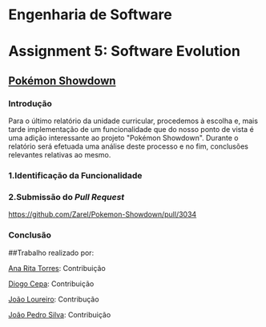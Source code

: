 # **Engenharia de Software**
# Assignment 5: Software Evolution

## [Pokémon Showdown](https://www.pokemonshowdown.com)

### Introdução
Para o último relatório da unidade curricular, procedemos à escolha e, mais tarde implementação de um funcionalidade que do nosso ponto de vista é uma adição interessante ao projeto "Pokémon Showdown". Durante o relatório será efetuada uma análise deste processo e no fim, conclusões relevantes relativas ao mesmo.

### 1.Identificação da Funcionalidade

### 2.Submissão do *Pull Request*

https://github.com/Zarel/Pokemon-Showdown/pull/3034

### Conclusão


##Trabalho realizado por:

[Ana Rita Torres](https://github.com/AnaRitaTorres): Contribuição 

[Diogo Cepa](https://github.com/dcepa95): Contribuição 

[João Loureiro](https://github.com/Katchau): Contribução 

[João Pedro Silva](https://github.com/joaosilva22): Contribuição 
